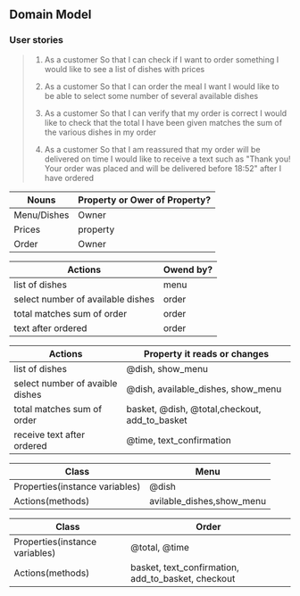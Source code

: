## Domain Model

### User stories
> 1. As a customer
So that I can check if I want to order something
I would like to see a list of dishes with prices
>
> 2. As a customer
So that I can order the meal I want
I would like to be able to select some number of several available dishes
>
> 3. As a customer
So that I can verify that my order is correct
I would like to check that the total I have been given matches the sum of the various dishes in my order
>
> 4. As a customer
So that I am reassured that my order will be delivered on time
I would like to receive a text such as "Thank you! Your order was placed and will be delivered before 18:52" after I have ordered
>



| Nouns                        | Property or Ower of Property?  |
| ---------------------------- | ------------------------------ | 
| Menu/Dishes                  | Owner                          | 
| Prices                       | property                       | 
| Order                        | Owner                          | 


| Actions                           | Owend by?      |
| --------------------------------- | -------------- | 
| list of dishes                    | menu           | 
| select number of available dishes | order          | 
| total matches sum of order        | order          | 
| text after ordered                | order          | 


| Actions                           | Property it reads or changes                 |
| --------------------------------- | ---------------------------------------------| 
| list of dishes                    | @dish, show_menu                             | 
| select number of avaible dishes   | @dish, available_dishes, show_menu           | 
| total matches sum of order        | basket, @dish, @total,checkout, add_to_basket| 
| receive text after ordered        | @time, text_confirmation                     |


| Class                         | Menu                     | 
| ------------------------------| ------------------------ | 
| Properties(instance variables)| @dish                    | 
| Actions(methods)              | avilable_dishes,show_menu| 

 
| Class                             | Order                                              | 
| --------------------------------- | ---------------------------------------            |
| Properties(instance variables)    | @total, @time                                      | 
| Actions(methods)                  | basket, text_confirmation, add_to_basket, checkout | 
